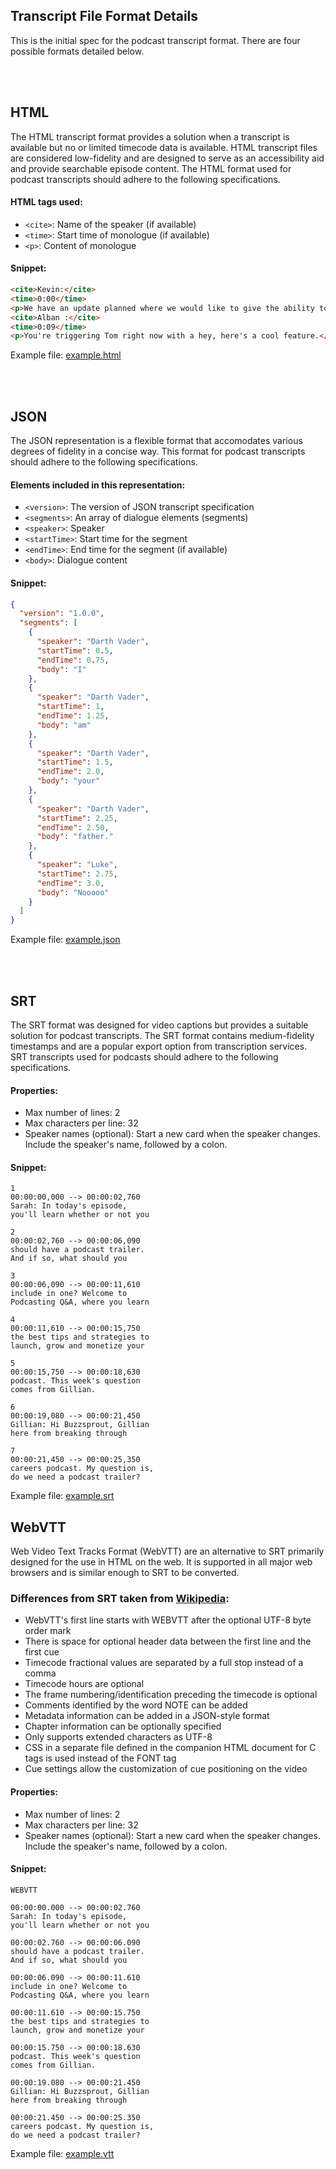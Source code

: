 ## Transcript File Format Details

This is the initial spec for the podcast transcript format.  There are four possible formats detailed below.


<br><br>


## HTML

The HTML transcript format provides a solution when a transcript is available but no or limited timecode data is available. HTML transcript files are considered low-fidelity and are
designed to serve as an accessibility aid and provide searchable episode content. The HTML format used for podcast transcripts should adhere to the following specifications.

#### HTML tags used:
- `<cite>`: Name of the speaker (if available)
- `<time>`: Start time of monologue (if available)
- `<p>`: Content of monologue

#### Snippet:
```html
<cite>Kevin:</cite>
<time>0:00</time>
<p>We have an update planned where we would like to give the ability to upload an artwork file for these videos</p>
<cite>Alban :</cite>
<time>0:09</time>
<p>You're triggering Tom right now with a hey, here's a cool feature.</p>
```

Example file:  [example.html](example.html)

<br><br>


## JSON

The JSON representation is a flexible format that accomodates various degrees of fidelity in a concise way. This format for podcast transcripts should adhere to the following specifications.

#### Elements included in this representation:
- `<version>`: The version of JSON transcript specification
- `<segments>`: An array of dialogue elements (segments)
- `<speaker>`: Speaker
- `<startTime>`: Start time for the segment
- `<endTime>`: End time for the segment (if available)
- `<body>`: Dialogue content

#### Snippet:
```json
{
  "version": "1.0.0",
  "segments": [
    {
      "speaker": "Darth Vader",
      "startTime": 0.5,
      "endTime": 0.75,
      "body": "I"
    },
    {
      "speaker": "Darth Vader",
      "startTime": 1,
      "endTime": 1.25,
      "body": "am"
    },
    {
      "speaker": "Darth Vader",
      "startTime": 1.5,
      "endTime": 2.0,
      "body": "your"
    },
    {
      "speaker": "Darth Vader",
      "startTime": 2.25,
      "endTime": 2.50,
      "body": "father."
    },
    {
      "speaker": "Luke",
      "startTime": 2.75,
      "endTime": 3.0,
      "body": "Nooooo"
    }
  ]
}
```

Example file:  [example.json](example.json)

<br><br>


## SRT

The SRT format was designed for video captions but provides a suitable solution for podcast transcripts. The SRT format contains medium-fidelity timestamps and are a
popular export option from transcription services. SRT transcripts used for podcasts should adhere to the following specifications.

#### Properties:
- Max number of lines: 2
- Max characters per line: 32
- Speaker names (optional): Start a new card when the speaker changes. Include the speaker's name, followed by a colon.

#### Snippet:
```
1
00:00:00,000 --> 00:00:02,760
Sarah: In today's episode,
you'll learn whether or not you

2
00:00:02,760 --> 00:00:06,090
should have a podcast trailer.
And if so, what should you

3
00:00:06,090 --> 00:00:11,610
include in one? Welcome to
Podcasting Q&A, where you learn

4
00:00:11,610 --> 00:00:15,750
the best tips and strategies to
launch, grow and monetize your

5
00:00:15,750 --> 00:00:18,630
podcast. This week's question
comes from Gillian.

6
00:00:19,080 --> 00:00:21,450
Gillian: Hi Buzzsprout, Gillian
here from breaking through

7
00:00:21,450 --> 00:00:25,350
careers podcast. My question is,
do we need a podcast trailer?
```

Example file:  [example.srt](example.srt)


## WebVTT

Web Video Text Tracks Format (WebVTT) are an alternative to SRT primarily designed for the use in HTML on the web.  It is supported in all major web browsers and is similar enough to SRT to be converted.

### Differences from SRT taken from [Wikipedia](https://en.wikipedia.org/wiki/WebVTT):
- WebVTT's first line starts with WEBVTT after the optional UTF-8 byte order mark
- There is space for optional header data between the first line and the first cue
- Timecode fractional values are separated by a full stop instead of a comma
- Timecode hours are optional
- The frame numbering/identification preceding the timecode is optional
- Comments identified by the word NOTE can be added
- Metadata information can be added in a JSON-style format
- Chapter information can be optionally specified
- Only supports extended characters as UTF-8
- CSS in a separate file defined in the companion HTML document for C tags is used instead of the FONT tag
- Cue settings allow the customization of cue positioning on the video

#### Properties:
- Max number of lines: 2
- Max characters per line: 32
- Speaker names (optional): Start a new card when the speaker changes. Include the speaker's name, followed by a colon.

#### Snippet:
```
WEBVTT

00:00:00.000 --> 00:00:02.760
Sarah: In today's episode,
you'll learn whether or not you

00:00:02.760 --> 00:00:06.090
should have a podcast trailer.
And if so, what should you

00:00:06.090 --> 00:00:11.610
include in one? Welcome to
Podcasting Q&A, where you learn

00:00:11.610 --> 00:00:15.750
the best tips and strategies to
launch, grow and monetize your

00:00:15.750 --> 00:00:18.630
podcast. This week's question
comes from Gillian.

00:00:19.080 --> 00:00:21.450
Gillian: Hi Buzzsprout, Gillian
here from breaking through

00:00:21.450 --> 00:00:25.350
careers podcast. My question is,
do we need a podcast trailer?
```

Example file:  [example.vtt](example.vtt)
